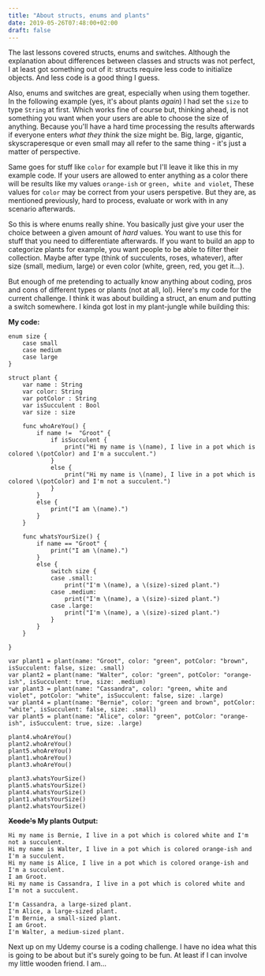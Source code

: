 ```yaml
---
title: "About structs, enums and plants"
date: 2019-05-26T07:48:00+02:00
draft: false
---
```


The last lessons covered structs, enums and switches. Although the explanation about differences between classes and structs was not perfect, I at least got something out of it: structs require less code to initialize objects. And less code is a good thing I guess.

Also, enums and switches are great, especially when using them together. In the following example (yes, it's about plants _again_) I had set the ```size``` to type ```String``` at first. Which works fine of course but, thinking ahead, is not something you want when your users are able to choose the size of anything. Because you'll have a hard time processing the results afterwards if everyone enters _what they think_ the size might be. Big, large, gigantic, skyscraperesque or even small may all refer to the same thing - it's just a matter of perspective.

Same goes for stuff like ```color``` for example but I'll leave it like this in my example code. If your users are allowed to enter anything as a color there will be results like my values ```orange-ish``` or ```green, white and violet```, These values for ```color``` may be correct from your users perspetive. But they are, as mentioned previously, hard to process, evaluate or work with in any scenario afterwards.

So this is where enums really shine. You basically just give your user the choice between a given amount of *hard* values. You want to use this for stuff that you need to differentiate afterwards. If you want to build an app to categorize plants for example, you want people to be able to filter their collection. Maybe after type (think of succulents, roses, whatever), after size (small, medium, large) or even color (white, green, red, you get it...).

But enough of me pretending to actually know anything about coding, pros and cons of different types or plants (not at all, lol). Here's my code for the current challenge. I think it was about building a struct, an enum and putting a switch somewhere. I kinda got lost in my plant-jungle while building this:


**My code:**
```
enum size {
    case small
    case medium
    case large
}

struct plant {
    var name : String
    var color: String
    var potColor : String
    var isSucculent : Bool
    var size : size
    
    func whoAreYou() {
        if name !=  "Groot" {
            if isSucculent {
                print("Hi my name is \(name), I live in a pot which is colored \(potColor) and I'm a succulent.")
            }
            else {
                print("Hi my name is \(name), I live in a pot which is colored \(potColor) and I'm not a succulent.")
            }
        }
        else {
            print("I am \(name).")
        }
    }
    
    func whatsYourSize() {
        if name == "Groot" {
            print("I am \(name).")
        }
        else {
            switch size {
            case .small:
                print("I'm \(name), a \(size)-sized plant.")
            case .medium:
                print("I'm \(name), a \(size)-sized plant.")
            case .large:
                print("I'm \(name), a \(size)-sized plant.")
            }
        }
    }
    
}

var plant1 = plant(name: "Groot", color: "green", potColor: "brown", isSucculent: false, size: .small)
var plant2 = plant(name: "Walter", color: "green", potColor: "orange-ish", isSucculent: true, size: .medium)
var plant3 = plant(name: "Cassandra", color: "green, white and violet", potColor: "white", isSucculent: false, size: .large)
var plant4 = plant(name: "Bernie", color: "green and brown", potColor: "white", isSucculent: false, size: .small)
var plant5 = plant(name: "Alice", color: "green", potColor: "orange-ish", isSucculent: true, size: .large)

plant4.whoAreYou()
plant2.whoAreYou()
plant5.whoAreYou()
plant1.whoAreYou()
plant3.whoAreYou()

plant3.whatsYourSize()
plant5.whatsYourSize()
plant4.whatsYourSize()
plant1.whatsYourSize()
plant2.whatsYourSize()
```

**~~Xcode's~~ My plants Output:**
```
Hi my name is Bernie, I live in a pot which is colored white and I'm not a succulent.
Hi my name is Walter, I live in a pot which is colored orange-ish and I'm a succulent.
Hi my name is Alice, I live in a pot which is colored orange-ish and I'm a succulent.
I am Groot.
Hi my name is Cassandra, I live in a pot which is colored white and I'm not a succulent.

I'm Cassandra, a large-sized plant.
I'm Alice, a large-sized plant.
I'm Bernie, a small-sized plant.
I am Groot.
I'm Walter, a medium-sized plant.
```


Next up on my Udemy course is a coding challenge. I have no idea what this is going to be about but it's surely going to be fun. At least if I can involve my little wooden friend. I am...